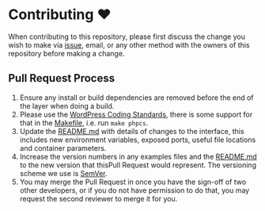 # Contributing :heart:

When contributing to this repository, please first discuss the change you wish
to make via [issue], email, or any other method with the owners of this
repository before making a change.

## Pull Request Process

1. Ensure any install or build dependencies are removed before the end of the
   layer when doing a build.
2. Please use the [WordPress Coding Standards], there is some support for that
   in the [Makefile](./Makefile), i.e. run `make phpcs`.
3. Update the [README.md] with details of changes to the interface, this
   includes new environment variables, exposed ports, useful file locations and
   container parameters.
4. Increase the version numbers in any examples files and the [README.md] to the
   new version that thisPull Request would represent. The versioning scheme we
   use is [SemVer](http://semver.org/).
5. You may merge the Pull Request in once you have the sign-off of two other
   developers, or if you do not have permission to do that, you may request the
   second reviewer to merge it for you.

[README.md]: https://github.com/epfl-si/wpforms-epfl-payonline/blob/master/README.md
[issue]: https://github.com/epfl-si/wpforms-epfl-payonline/issues
[WordPress Coding Standards]: https://developer.wordpress.org/coding-standards/wordpress-coding-standards/
